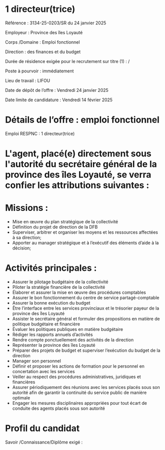 # 1 directeur(trice)

Référence : 3134-25-0203/SR du 24 janvier 2025

Employeur : Province des îles Loyauté

Corps /Domaine : Emploi fonctionnel

Direction : des finances et du budget

Durée de résidence exigée pour le recrutement sur titre (1) : /

Poste à pourvoir : immédiatement

Lieu de travail : LIFOU

Date de dépôt de l’offre : Vendredi 24 janvier 2025

Date limite de candidature : Vendredi 14 février 2025

# Détails de l’offre : emploi fonctionnel

Emploi RESPNC : 1 directeur(trice)

# L'agent, placé(e) directement sous l'autorité du secrétaire général de la province des îles Loyauté, se verra confier les attributions suivantes :

# Missions :

- Mise en œuvre du plan stratégique de la collectivité
- Définition du projet de direction de la DFB
- Superviser, arbitrer et organiser les moyens et les ressources affectées à sa direction;
- Apporter au manager stratégique et à l’exécutif des éléments d’aide à la décision;

# Activités principales :

- Assurer le pilotage budgétaire de la collectivité
- Piloter la stratégie financière de la collectivité
- Élaborer et assurer la mise en œuvre des procédures comptables
- Assurer le bon fonctionnement du centre de service partagé-comptable
- Assurer la bonne exécution du budget
- Être l’interface entre les services provinciaux et le trésorier payeur de la province des îles Loyauté
- Assister le secrétaire général et formuler des propositions en matière de politique budgétaire et financière
- Évaluer les politiques publiques en matière budgétaire
- Rédiger les rapports annuels d’activités
- Rendre compte ponctuellement des activités de la direction
- Représenter la province des îles Loyauté
- Préparer des projets de budget et superviser l’exécution du budget de la direction
- Manager son personnel
- Définir et proposer les actions de formation pour le personnel en concertation avec les services
- Veiller au respect des procédures administratives, juridiques et financières
- Assurer périodiquement des réunions avec les services placés sous son autorité afin de garantir la continuité du service public de manière optimale
- Engager les mesures disciplinaires appropriées pour tout écart de conduite des agents placés sous son autorité

# Profil du candidat

Savoir /Connaissance/Diplôme exigé :